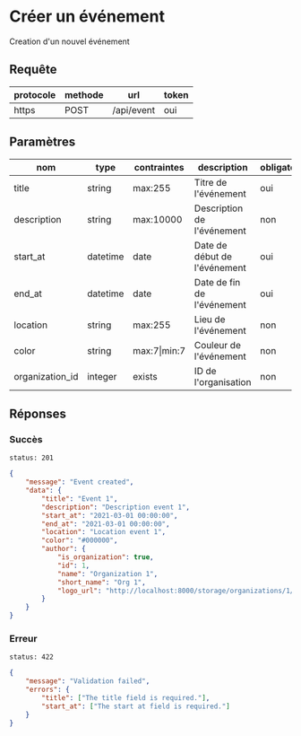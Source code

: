 # Créer un événement

Creation d'un nouvel événement

## Requête

| protocole | methode | url        | token |
| --------- | ------- | ---------- | ----- |
| https     | POST    | /api/event | oui   |

## Paramètres

| nom             | type     | contraintes  | description                  | obligatoire |
| --------------- | -------- | ------------ | ---------------------------- | ----------- |
| title           | string   | max:255      | Titre de l'événement         | oui         |
| description     | string   | max:10000    | Description de l'événement   | non         |
| start_at        | datetime | date         | Date de début de l'événement | oui         |
| end_at          | datetime | date         | Date de fin de l'événement   | oui         |
| location        | string   | max:255      | Lieu de l'événement          | non         |
| color           | string   | max:7\|min:7 | Couleur de l'événement       | non         |
| organization_id | integer  | exists       | ID de l'organisation         | non         |

## Réponses

### Succès

`status: 201`

```json
{
    "message": "Event created",
    "data": {
        "title": "Event 1",
        "description": "Description event 1",
        "start_at": "2021-03-01 00:00:00",
        "end_at": "2021-03-01 00:00:00",
        "location": "Location event 1",
        "color": "#000000",
        "author": {
            "is_organization": true,
            "id": 1,
            "name": "Organization 1",
            "short_name": "Org 1",
            "logo_url": "http://localhost:8000/storage/organizations/1/logo.png"
        }
    }
}
```

### Erreur

`status: 422`

```json
{
    "message": "Validation failed",
    "errors": {
        "title": ["The title field is required."],
        "start_at": ["The start at field is required."]
    }
}
```
